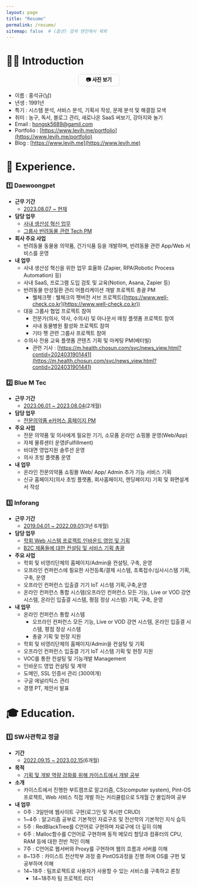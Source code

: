 ```yaml
---
layout: page
title: "Resume"
permalink: /resume/   
sitemap: false  # (옵션) 검색 엔진에서 제외
---
```


# 🙇‍♂️ Introduction

<div class="toggle-box" style="text-align: center;">
  <button class="toggle-btn" onclick="toggleImage()">📷 사진 보기</button>
  <div id="profile-image" style="display: none; text-align: center;">
    <img src="./resume_img/resume_img.png" alt="프로필 사진">
  </div>
</div>

<script>
function toggleImage() {
  var image = document.getElementById("profile-image");
  if (image.style.display === "none") {
    image.style.display = "block";
  } else {
    image.style.display = "none";
  }
}
</script>

<style>
.toggle-btn {
  background: none;
  border: 1px solid #ddd;
  padding: 4px 20px;
  border-radius: 6px;
  cursor: pointer;
  display: block;
  margin: 0 auto;
  text-align: center;
  font-weight: 800;
}
.toggle-btn:hover {
  background: #f5f5f5;
  color: #000;
}
</style>

- 이름 : 홍석규(남)
- 년생 : 1991년
- 특기 : 시스템 분석, 서비스 분석, 기획서 작성, 문제 분석 및 해결점 모색
- 취미 : 농구, 독서, 블로그 관리, 새로나온 SaaS 써보기, 강아지와 놀기
- Email : [hongsk5689@gamil.com](mailto:hongsk5689@gamil.com)
- Portfolio : [https://www.levih.me/portfolio](https://www.levih.me/portfolio)
- Blog : [https://www.levih.me](https://www.levih.me)



# 💼 Experience.
### 1️⃣ Daewoongpet
- **근무 기간**
  - <u>2023.08.07 ~ 현재</u>
- **담당 업무**
  - <u>사내 생산성 혁신 업무</u>
  - <u>그룹사 반려동물 관련 Tech PM</u>
- **회사 주요 사업**
  - 반려동물 동물용 의약품, 건기식품 등을 개발하며, 반려동물 관련 App/Web 서비스를 운영
- **내 업무**
  - 사내 생산성 혁신을 위한 업무 효율화 (Zapier, RPA(Robotic Process Automation) 등)
  - 사내 SaaS, 프로그램 도입 검토 및 교육(Notion, Asana, Zapier 등)
  - 반려동물 만성질환 관리 어플리케이션 개발 프로젝트 총괄 PM
    - 웰체크펫 : 웰체크의 펫버전 서브 프로젝트([https://www.well-check.co.kr](https://www.well-check.co.kr))
  - 대웅 그룹사 협업 프로젝트 참여
    - 전문가(의사, 약사, 수의사) 및 아나운서 매칭 플렛폼 프로젝트 참여
    - 사내 동물병원 활성화 프로젝트 참여
    - 기타 펫 관련 그룹사 프로젝트 참여
  - 수의사 전용 교육 플랫폼 콘텐츠 기획 및 마케팅 PM(베터빌)
    - 관련 기사 : [https://m.health.chosun.com/svc/news_view.html?contid=2024031901441](https://m.health.chosun.com/svc/news_view.html?contid=2024031901441)


### 2️⃣ Blue M Tec
- **근무 기간**
  - <u>2023.06.01 ~ 2023.08.04</u>(2개월)
- **담당 업무**
  - <u>전문의약품 e커머스 홈페이지 PM</u>
- **주요 사업**
  - 전문 의약품 및 의사에게 필요한 기기, 소모품 온라인 쇼핑몰 운영(Web/App)
  - 자체 물류센터 운영(Fulfillment)
  - 비대면 영업지원 솔루션 운영
  - 의사 초빙 플랫폼 운영
- **내 업무**
  - 온라인 전문의약품 쇼핑몰 Web/ App/ Admin 추가 기능 서비스 기획
  - 신규 홈페이지(의사 초빙 플랫폼, 회사홈페이지, 렌딩페이지) 기획 및 화면설계서 작성


### 3️⃣ Inforang
- **근무 기간**
  - <u>2019.04.01 ~ 2022.09.01</u>(3년 6개월)
- **담당 업무**
  - <u>학회 Web 시스템 프로젝트 인바운드 영업 및 기획</u>
  - <u>B2C 제품들에 대한 컨설팅 및 서비스 기획 총괄</u>
- **주요 사업**
  - 학회 및 비영리단체의 홈페이지/Admin을 컨설팅, 구축, 운영
  - 오프라인 컨퍼런스에 필요한 사전등록/결제 시스템, 초록접수/심사시스템 기획,구축, 운영
  - 오프라인 컨퍼런스 입출결 기기 IoT 시스템 기획,구축,운영
  - 온라인 컨퍼런스 통합 시스템(오프라인 컨퍼런스 모든 기능, Live or VOD 강연 시스템, 온라인 입출결 시스템, 평점 정상 시스템) 기획, 구축, 운영
- **내 업무**
  - 온라인 컨퍼런스 통합 시스템
    - 오프라인 컨퍼런스 모든 기능, Live or VOD 강연 시스템, 온라인 입출결 시스템, 평점 정상 시스템
    - 총괄 기획 및 현장 지원
  - 학회 및 비영리단체의 홈페이지/Admin을 컨설팅 및 기획
  - 오프라인 컨퍼런스 입출결 기기 IoT 시스템 기획 및 현장 지원
  - VOC를 통한 컨설팅 및 기능개발 Management
  - 인바운드 영업 컨설팅 및 계약
  - 도메인, SSL 인증서 관리 (300여개)
  - 구글 에널리틱스 관리
  - 경쟁 PT, 제안서 발표


# 🎓 Education.
### 1️⃣ SW사관학교 정글
- **기간**
  - <u>2022.09.15 ~ 2023.02.15</u>(6개월)
- **목적**
  - <u>기획 및 개발 역량 강화를 위해 카이스트에서 개발 공부</u>
- **소개**
  - 카이스트에서 진행한 부트캠프로 알고리즘, CS(computer system), Pint-OS 프로젝트, Web 서비스 직접 개발 하는 커리큘럼으로 5개월 간 몰입하여 공부
- **내 업무**
  - 0주 : 3일만에 웹사이트 구현(로그인 및 게시판 CRUD)
  - 1~4주 : 알고리즘 공부로 기본적인 자료구조 및 전산학의 기본적인 지식 습득
  - 5주 : RedBlackTree를 C언어로 구현하며 자료구에 더 깊히 이해
  - 6주 : Malloc함수를 C언어로 구현하며 동적 메모리 할당과 컴퓨터의 CPU, RAM 등에 대한 전반 적인 이해
  - 7주 : C언어로 웹서버와 Proxy를 구현하며 웹의 흐름과 서버를 이해
  - 8~13주 : 카이스트 전산학부 과정 중 PintOS과정을 진행 하며 OS를 구현 및 공부하며 이해
  - 14~18주 : 팀프로젝트로 사용자가 사용할 수 있는 서비스를 구축하고 론칭
    - 14~18주차 팀 프로젝트 리더


<!-- ### 2️⃣ 공주대학교
- **기간**
  - <u>2010.03. ~ 2017.7.</u>
- **소개**
  - 특수동물학과
  - 학생 회장
  - 농구부 동아리 회장

### 3️⃣ 양주백석고등학교(이과)
- **기간**
  - <u>2007.03. ~ 2010.02.</u>
- **소개**
  - 3년간 독서 스터디에서 책을 읽고 독서노트 작성 및 발표 
  - 농구 동아리 회장 및 아마추어 경기 북동 고교 대표 학교 -->
